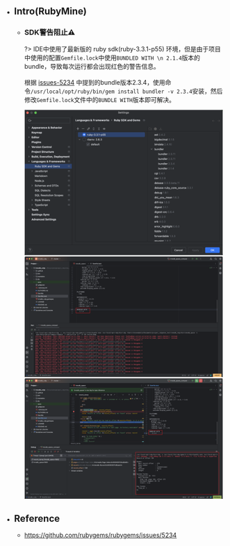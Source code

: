 * ## Intro(RubyMine)

    + ### SDK警告阻止⚠️

        ?> IDE中使用了最新版的 ruby sdk(ruby-3.3.1-p55) 环境，但是由于项目中使用的配置`Gemfile.lock`中使用`BUNDLED WITH \n 2.1.4`版本的bundle，导致每次运行都会出现红色的警告信息。
        <br><br>根据 [issues-5234](https://github.com/rubygems/rubygems/issues/5234) 中提到的bundle版本2.3.4，使用命令`/usr/local/opt/ruby/bin/gem install bundler -v 2.3.4`安装，然后修改`Gemfile.lock`文件中的`BUNDLE WITH`版本即可解决。

        ![](/.images/devops/os/softwares/rubymine-sdk-01.png ':size=29%')
        ![](/.images/devops/os/softwares/rubymine-sdk-02.png ':size=35%')
        ![](/.images/devops/os/softwares/rubymine-sdk-03.png ':size=35%')

* ## Reference
    + https://github.com/rubygems/rubygems/issues/5234
